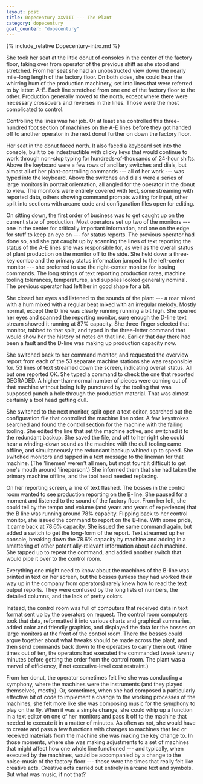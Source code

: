 ```yaml
---
layout: post
title: Dopecentury XXVIII --- The Plant
category: dopecentury
goat_counter: "dopecentury" 
---
```


{% include_relative Dopecentury-intro.md %}

She took her seat at the little donut of consoles in the center of the factory floor, taking over from operator of the previous shift as she stood and stretched. From her seat she had an unobstructed view down the nearly mile-long length of the factory floor. On both sides, she could hear the whirring hum of the production machinery, set into lines that were referred to by letter: A-E. Each line stretched from one end of the factory floor to the other. Production generally moved to the north, except where there were necessary crossovers and reverses in the lines. Those were the most complicated to control.

Controlling the lines was her job. Or at least she controlled this three-hundred foot section of machines on the A-E lines before they got handed off to another operator in the next donut further on down the factory floor. 

Her seat in the donut faced north. It also faced a keyboard set into the console, built to be indestructible with clicky keys that would continue to work through non-stop typing for hundreds-of-thousands of 24-hour shifts. Above the keyboard were a few rows of ancillary switches and dials, but almost all of her plant-controlling commands --- all of her work --- was typed into the keyboard. Above the switches and dials were a series of large monitors in portrait orientation, all angled for the operator in the donut to view. The monitors were entirely covered with text, some streaming with reported data, others showing command prompts waiting for input, other split into sections with arcane code and configuration files open for editing.

On sitting down, the first order of business was to get caught up on the current state of production. Most operators set up two of the monitors --- one in the center for critically important information, and one on the edge for stuff to keep an eye on --- for status reports. The previous operator had done so, and she got caught up by scanning the lines of text reporting the status of the A-E lines she was responsible for, as well as the overall status of plant production on the monitor off to the side. She held down a three-key combo and the primary status information jumped to the left-center monitor --- she preferred to use the right-center monitor for issuing commands. The long strings of text reporting production rates, machine tooling tolerances, temperatures, and supplies looked generally nominal. The previous operator had left her in good shape for a bit.

She closed her eyes and listened to the sounds of the plant --- a roar mixed with a hum mixed with a regular beat mixed with an irregular melody. Mostly normal, except the D line was clearly running running a bit high. She opened her eyes and scanned the reporting monitor, sure enough the D-line text stream showed it running at 87% capacity. She three-finger selected that monitor, tabbed to that split, and typed in the three-letter command that would show her the history of notes on that line. Earlier that day there had been a fault and the D-line was making up production capacity now.

She switched back to her command monitor, and requested the overview report from each of the 53 separate machine stations she was responsible for. 53 lines of text streamed down the screen, indicating overall status. All but one reported OK. She typed a command to check the one that reported DEGRADED. A higher-than-normal number of pieces were coming out of that machine without being fully punctured by the tooling that was supposed punch a hole through the production material. That was almost certainly a tool head getting dull.

She switched to the next monitor, split open a text editor, searched out the configuration file that controlled the machine line order. A few keystrokes searched and found the control section for the machine with the failing tooling. She edited the line that set the machine active, and switched it to the redundant backup. She saved the file, and off to her right she could hear a winding-down sound as the machine with the dull tooling came offline, and simultaneously the redundant backup whined up to speed. She switched monitors and tapped in a text message to the lineman for that machine. (The 'linemen' weren't all men, but most fount it difficult to get one's mouth around 'lineperson'.) She informed them that she had taken the primary machine offline, and the tool head needed replacing.

On her reporting screen, a line of text flashed. The bosses in the control room wanted to see production reporting on the B-line. She paused for a moment and listened to the sound of the factory floor. From her left, she could tell by the tempo and volume (and years and years of experience) that the B line was running around 78% capacity. Flipping back to her control monitor, she issued the command to report on the B-line. With some pride, it came back at 78.6% capacity. She issued the same command again, but added a switch to get the long-form of the report. Text streamed up her console, breaking down the 78.6% capacity by machine and adding in a smattering of other potentially-relevant information about each machine. She tapped up to repeat the command, and added another switch that would pipe it over to the control room. 

Everything one might need to know about the machines of the B-line was printed in text on her screen, but the bosses (unless they had worked their way up in the company from operators) rarely knew how to read the text output reports. They were confused by the long lists of numbers, the detailed columns, and the lack of pretty colors.

Instead, the control room was full of computers that received data in text format sent up by the operators on request. The control room computers took that data, reformatted it into various charts and graphical summaries, added color and friendly graphics, and displayed the data for the bosses on large monitors at the front of the control room. There the bosses could argue together about what tweaks should be made across the plant, and then send commands back down to the operators to carry them out. (Nine times out of ten, the operators had executed the commanded tweak twenty minutes before getting the order from the control room. The plant was a marvel of efficiency, if not executive-level cost restraint.)

From her donut, the operator sometimes felt like she was conducting a symphony, where the machines were the instruments (and they played themselves, mostly). Or, sometimes, when she had composed a particularly effective bit of code to implement a change to the working processes of the machines, she felt more like she was composing music for the symphony to play on the fly. When it was a simple change, she could whip up a function in a text editor on one of her monitors and pass it off to the machine that needed to execute it in a matter of minutes. As often as not, she would have to create and pass a few functions with changes to machines that fed or received materials from the machine she was making the key change to. In those moments, where she was making adjustments to a set of machines that might affect how one whole line functioned --- and typically, when executed by the machines, would be accompanied by a change to the noise-music of the factory floor --- those were the times that really felt like creative acts. Creative acts carried out entirely in arcane text and symbols. But what was music, if not that?




